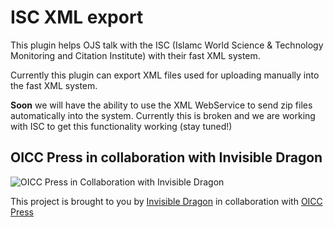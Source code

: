 # ISC XML export

This plugin helps OJS talk with the ISC (Islamc World Science & Technology
Monitoring and Citation Institute) with their fast XML system.

Currently this plugin can export XML files used for uploading manually into the fast XML system.

**Soon** we will have the ability to use the XML WebService to send zip files
automatically into the system. Currently this is broken and we are working with ISC to get
this functionality working (stay tuned!)

## OICC Press in collaboration with Invisible Dragon

![OICC Press in Collaboration with Invisible Dragon](https://images.invisibledragonltd.com/oicc-collab.png)

This project is brought to you by [Invisible Dragon](https://invisibledragonltd.com/ojs/) in collaboration with
[OICC Press](https://oiccpress.com/)

